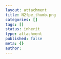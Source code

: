```yaml
---
layout: attachment
title: N2fpe_thumb.png
categories: []
tags: []
status: inherit
type: attachment
published: false
meta: {}
author: 
---
```



